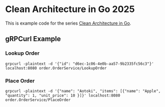 Clean Architecture in Go 2025
===

This is example code for the series [Clean Architecture in Go](https://blog.aotoki.me/series/clean-architecture-in-go/).

## gRPCurl Example

### Lookup Order

```shell
grpcurl -plaintext -d '{"id": "d6ec-1c06-4e0b-aa57-9b2335fc56c3"}' localhost:8080 order.OrderService/LookupOrder
```

### Place Order

```shell
grpcurl -plaintext -d '{"name": "Aotoki", "items": [{"name": "Apple", "quantity": 1, "unit_price": 10 }]}' localhost:8080 order.OrderService/PlaceOrder
```
